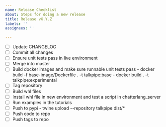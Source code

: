 ```yaml
---
name: Release Checklist
about: Steps for doing a new release
title: Release vX.Y.Z
labels: ''
assignees: ''

---
```


- [ ] Update CHANGELOG
- [ ] Commit all changes
- [ ] Ensure unit tests pass in live environment
- [ ] Merge into master
- [ ] Build docker images and make sure runnable unit tests pass
        - docker build -f base-image/Dockerfile . -t talkpipe:base
        - docker build . -t talkpipe:experimental
- [ ] Tag repository
- [ ] Build whl files
- [ ] Install whl file in new environment and test a script in chatterlang_server
- [ ] Run examples in the tutorials
- [ ] Push to pypi
       - twine upload --repository talkpipe dist/*
- [ ] Push code to repo
- [ ] Push tags to repo
